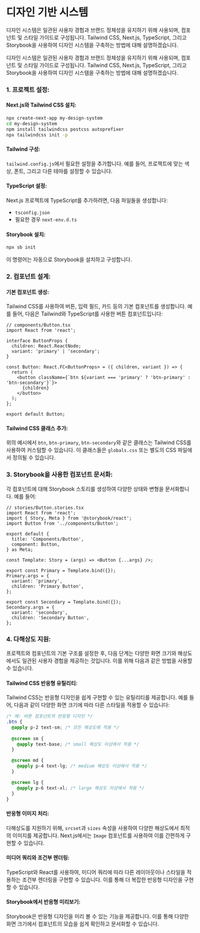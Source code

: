 # 디자인 기반 시스템
디자인 시스템은 일관된 사용자 경험과 브랜드 정체성을 유지하기 위해 사용되며, 컴포넌트 및 스타일 가이드로 구성됩니다.
Tailwind CSS, Next.js, TypeScript, 그리고 Storybook을 사용하여 디자인 시스템을 구축하는 방법에 대해 설명하겠습니다.

디자인 시스템은 일관된 사용자 경험과 브랜드 정체성을 유지하기 위해 사용되며, 컴포넌트 및 스타일 가이드로 구성됩니다. Tailwind CSS, Next.js, TypeScript, 그리고 Storybook을 사용하여 디자인 시스템을 구축하는 방법에 대해 설명하겠습니다.



### 1. 프로젝트 설정:

#### Next.js와 Tailwind CSS 설치:
```bash
npx create-next-app my-design-system
cd my-design-system
npm install tailwindcss postcss autoprefixer
npx tailwindcss init -p
```

#### Tailwind 구성:
`tailwind.config.js`에서 필요한 설정을 추가합니다. 예를 들어, 프로젝트에 맞는 색상, 폰트, 그리고 다른 테마를 설정할 수 있습니다.

#### TypeScript 설정:
Next.js 프로젝트에 TypeScript를 추가하려면, 다음 파일들을 생성합니다:
- `tsconfig.json`
- 필요한 경우 `next-env.d.ts`

#### Storybook 설치:
```bash
npx sb init
```
이 명령어는 자동으로 Storybook을 설치하고 구성합니다.

### 2. 컴포넌트 설계:

#### 기본 컴포넌트 생성:
Tailwind CSS를 사용하여 버튼, 입력 필드, 카드 등의 기본 컴포넌트를 생성합니다. 예를 들어, 다음은 Tailwind와 TypeScript를 사용한 버튼 컴포넌트입니다:

```tsx
// components/Button.tsx
import React from 'react';

interface ButtonProps {
  children: React.ReactNode;
  variant: 'primary' | 'secondary';
}

const Button: React.FC<ButtonProps> = ({ children, variant }) => {
  return (
    <button className={`btn ${variant === 'primary' ? 'btn-primary' : 'btn-secondary'}`}>
      {children}
    </button>
  );
};

export default Button;
```

#### Tailwind CSS 클래스 추가:
위의 예시에서 `btn`, `btn-primary`, `btn-secondary`와 같은 클래스는 Tailwind CSS를 사용하여 커스텀할 수 있습니다. 이 클래스들은 `globals.css` 또는 별도의 CSS 파일에서 정의될 수 있습니다.

### 3. Storybook을 사용한 컴포넌트 문서화:

각 컴포넌트에 대해 Storybook 스토리를 생성하여 다양한 상태와 변형을 문서화합니다. 예를 들어:

```tsx
// stories/Button.stories.tsx
import React from 'react';
import { Story, Meta } from '@storybook/react';
import Button from '../components/Button';

export default {
  title: 'Components/Button',
  component: Button,
} as Meta;

const Template: Story = (args) => <Button {...args} />;

export const Primary = Template.bind({});
Primary.args = {
  variant: 'primary',
  children: 'Primary Button',
};

export const Secondary = Template.bind({});
Secondary.args = {
  variant: 'secondary',
  children: 'Secondary Button',
};
```

### 4. 다해상도 지원:

프로젝트와 컴포넌트의 기본 구조를 설정한 후, 다음 단계는 다양한 화면 크기와 해상도에서도 일관된 사용자 경험을 제공하는 것입니다. 이를 위해 다음과 같은 방법을 사용할 수 있습니다.

#### Tailwind CSS 반응형 유틸리티:

Tailwind CSS는 반응형 디자인을 쉽게 구현할 수 있는 유틸리티를 제공합니다. 예를 들어, 다음과 같이 다양한 화면 크기에 따라 다른 스타일을 적용할 수 있습니다:

```css
/* 예: 버튼 컴포넌트의 반응형 디자인 */
.btn {
  @apply p-2 text-sm; /* 모든 해상도에 적용 */
  
  @screen sm {
    @apply text-base; /* small 해상도 이상에서 적용 */
  }

  @screen md {
    @apply p-4 text-lg; /* medium 해상도 이상에서 적용 */
  }

  @screen lg {
    @apply p-6 text-xl; /* large 해상도 이상에서 적용 */
  }
}
```

#### 반응형 이미지 처리:

다해상도를 지원하기 위해, `srcset`과 `sizes` 속성을 사용하여 다양한 해상도에서 최적의 이미지를 제공합니다. Next.js에서는 `Image` 컴포넌트를 사용하여 이를 간편하게 구현할 수 있습니다.

#### 미디어 쿼리와 조건부 렌더링:

TypeScript와 React를 사용하여, 미디어 쿼리에 따라 다른 레이아웃이나 스타일을 적용하는 조건부 렌더링을 구현할 수 있습니다. 이를 통해 더 복잡한 반응형 디자인을 구현할 수 있습니다.

#### Storybook에서 반응형 미리보기:

Storybook은 반응형 디자인을 미리 볼 수 있는 기능을 제공합니다. 이를 통해 다양한 화면 크기에서 컴포넌트의 모습을 쉽게 확인하고 문서화할 수 있습니다.

